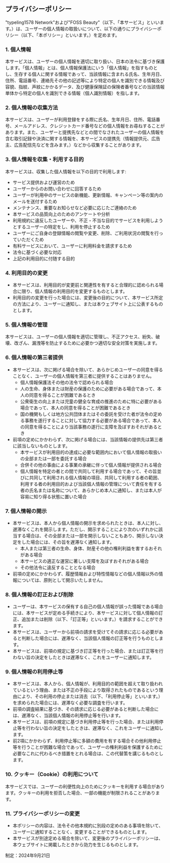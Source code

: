 ## プライバシーポリシー
"typeling1578 Network"および"FOSS Beauty"（以下、「本サービス」といいます。）は、ユーザーの個人情報の取扱いについて、以下の通りにプライバシーポリシー（以下、「本ポリシー」といいます。）を定めます。

### 1. 個人情報
本サービスは、ユーザーの個人情報を適切に取り扱い、日本の法令に基づき保護します。「個人情報」とは、個人情報保護法にいう「個人情報」を指すものとし、生存する個人に関する情報であって、当該情報に含まれる氏名、生年月日、住所、電話番号、連絡先その他の記述等により特定の個人を識別できる情報及び容貌、指紋、声紋にかかるデータ、及び健康保険証の保険者番号などの当該情報単体から特定の個人を識別できる情報（個人識別情報）を指します。

### 2. 個人情報の収集方法
本サービスは、ユーザーが利用登録をする際に氏名、生年月日、住所、電話番号、メールアドレス、クレジットカード番号などの個人情報をお尋ねすることがあります。また、ユーザーと提携先などとの間でなされたユーザーの個人情報を含む取引記録や決済に関する情報を、本サービスの提携先（情報提供元、広告主、広告配信先などを含みます。）などから収集することがあります。

### 3. 個人情報を収集・利用する目的
本サービスは、収集した個人情報を以下の目的で利用します:
* サービス提供および運営のため
* ユーザーからのお問い合わせに回答するため
* ユーザーが利用中のサービスの新機能、更新情報、キャンペーン等の案内のメールを送付するため
* メンテナンス、重要なお知らせなど必要に応じたご連絡のため
* 本サービスの品質向上のためのアンケートや分析
* 利用規約に違反したユーザーや、不正・不当な目的でサービスを利用しようとするユーザーの特定をし、利用を停止するため
* ユーザーにご自身の登録情報の閲覧や変更、削除、ご利用状況の閲覧を行っていただくため
* 有料サービスにおいて、ユーザーに利用料金を請求するため
* 法令に基づく必要な対応
* 上記の利用目的に付随する目的

### 4. 利用目的の変更
* 本サービスは、利用目的が変更前と関連性を有すると合理的に認められる場合に限り、個人情報の利用目的を変更するものとします。
* 利用目的の変更を行った場合には、変更後の目的について、本サービス所定の方法により、ユーザーに通知し、または本ウェブサイト上に公表するものとします。

### 5. 個人情報の管理
本サービスは、ユーザーの個人情報を適切に管理し、不正アクセス、紛失、破壊、改ざん、漏洩等を防止するために必要かつ適切な安全対策を実施します。

### 6. 個人情報の第三者提供
* 本サービスは、次に掲げる場合を除いて、あらかじめユーザーの同意を得ることなく、ユーザーの個人情報を第三者に提供することはありません。
  * 個人情報保護法その他の法令で認められる場合
  * 人の生命、身体または財産の保護のために必要がある場合であって、本人の同意を得ることが困難であるとき
  * 公衆衛生の向上または児童の健全な育成の推進のために特に必要がある場合であって、本人の同意を得ることが困難であるとき
  * 国の機関もしくは地方公共団体またはその委託を受けた者が法令の定める事務を遂行することに対して協力する必要がある場合であって、本人の同意を得ることにより当該事務の遂行に支障を及ぼすおそれがあるとき
* 前項の定めにかかわらず、次に掲げる場合には、当該情報の提供先は第三者に該当しないものとします。
  * 本サービスが利用目的の達成に必要な範囲内において個人情報の取扱いの全部または一部を委託する場合
  * 合併その他の事由による事業の承継に伴って個人情報が提供される場合
  * 個人情報を特定の者との間で共同して利用する場合であって、その旨並びに共同して利用される個人情報の項目、共同して利用する者の範囲、利用する者の利用目的および当該個人情報の管理について責任を有する者の氏名または名称について、あらかじめ本人に通知し、または本人が容易に知り得る状態に置いた場合

### 7. 個人情報の開示
* 本サービスは、本人から個人情報の開示を求められたときは、本人に対し、遅滞なくこれを開示します。ただし、開示することにより次のいずれかに該当する場合は、その全部または一部を開示しないこともあり、開示しない決定をした場合には、その旨を遅滞なく通知します。
  * 本人または第三者の生命、身体、財産その他の権利利益を害するおそれがある場合
  * 本サービスの適正な運営に著しい支障を及ぼすおそれがある場合
  * その他法令に違反することとなる場合
* 前項の定めにかかわらず、履歴情報および特性情報などの個人情報以外の情報については、原則として開示いたしません。

### 8. 個人情報の訂正および削除
* ユーザーは、本サービスの保有する自己の個人情報が誤った情報である場合には、本サービスが定める手続きにより、本サービスに対して個人情報の訂正、追加または削除（以下、「訂正等」といいます。）を請求することができます。
* 本サービスは、ユーザーから前項の請求を受けてその請求に応じる必要があると判断した場合には、遅滞なく、当該個人情報の訂正等を行うものとします。
* 本サービスは、前項の規定に基づき訂正等を行った場合、または訂正等を行わない旨の決定をしたときは遅滞なく、これをユーザーに通知します。

### 9. 個人情報の利用停止等
* 本サービスは、本人から、個人情報が、利用目的の範囲を超えて取り扱われているという理由、または不正の手段により取得されたものであるという理由により、その利用の停止または消去（以下、「利用停止等」といいます。）を求められた場合には、遅滞なく必要な調査を行います。
* 前項の調査結果に基づき、その請求に応じる必要があると判断した場合には、遅滞なく、当該個人情報の利用停止等を行います。
* 本サービスは、前項の規定に基づき利用停止等を行った場合、または利用停止等を行わない旨の決定をしたときは、遅滞なく、これをユーザーに通知します。
* 前2項にかかわらず、利用停止等に多額の費用を有する場合その他利用停止等を行うことが困難な場合であって、ユーザーの権利利益を保護するために必要なこれに代わるべき措置をとれる場合は、この代替策を講じるものとします。

### 10. クッキー（Cookie）の利用について
本サービスでは、ユーザーの利便性向上のためにクッキーを利用する場合があります。クッキーの利用を拒否した場合、一部の機能が制限されることがあります。

### 11. プライバシーポリシーの変更
* 本ポリシーの内容は、法令その他本規約に別段の定めのある事項を除いて、ユーザーに通知することなく、変更することができるものとします。
* 本サービスが別途定める場合を除いて、変更後のプライバシーポリシーは、本ウェブサイトに掲載したときから効力を生じるものとします。


制定：2024年9月21日

